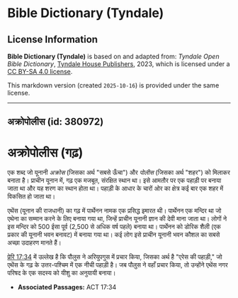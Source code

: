 # Bible Dictionary (Tyndale)

## License Information

**Bible Dictionary (Tyndale)** is based on and adapted from: _Tyndale Open Bible Dictionary_, [Tyndale House Publishers](https://tyndaleopenresources.com/), 2023, which is licensed under a [CC BY-SA 4.0 license](https://creativecommons.org/licenses/by-sa/4.0/legalcode.en).

This markdown version (created `2025-10-16`) is provided under the same license.



--------------------------------

## अक्रोपोलीस (id: 380972)

अक्रोपोलीस (गढ़)
================

एक शब्द जो यूनानी *अक्रोस* (जिसका अर्थ "सबसे ऊँचा") और *पोलीस* (जिसका अर्थ "शहर") को मिलाकर बनाता है। प्राचीन यूनान में, गढ़ एक मजबूत, संरक्षित स्थान था। इसे आमतौर पर एक पहाड़ी पर बनाया जाता था और यह शरण का स्थान होता था। पहाड़ी के आधार के चारों ओर का क्षेत्र कई बार एक शहर में विकसित हो जाता था।

एथेंस (यूनान की राजधानी) का गढ़ में पार्थेनन नामक एक प्रसिद्ध इमारत थी। पार्थेनन एक मन्दिर था जो एथेना का सम्मान करने के लिए बनाया गया था, जिन्हें प्राचीन यूनानी ज्ञान की देवी माना जाता था। लोगों ने इस मन्दिर को 500 ईसा पूर्व (2,500 से अधिक वर्ष पहले) बनाया था। पार्थेनन को डोरिक शैली (एक प्रकार की यूनानी भवन बनावट) में बनाया गया था। कई लोग इसे प्राचीन यूनानी भवन कौशल का सबसे अच्छा उदाहरण मानते हैं।

[प्रेरि 17:34](https://ref.ly/Acts17:34) में उल्लेख है कि पौलुस ने अरियुपगुस में प्रचार किया, जिसका अर्थ है "एरेस की पहाड़ी," जो एथेंस के गढ़ के उत्तर\-पश्चिम में एक नीची पहाड़ी है। जब पौलुस ने वहाँ प्रचार किया, तो उन्होंने एथेंस नगर परिषद के एक सदस्य को यीशु का अनुयायी बनाया।

* **Associated Passages:** ACT 17:34

